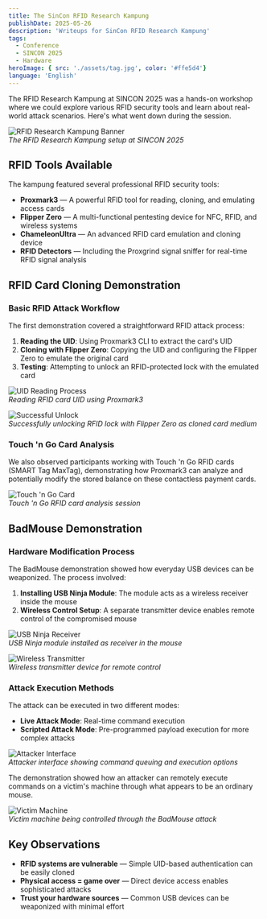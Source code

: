 ```yaml
---
title: The SinCon RFID Research Kampung
publishDate: 2025-05-26
description: 'Writeups for SinCon RFID Research Kampung'
tags:
  - Conference
  - SINCON 2025
  - Hardware
heroImage: { src: './assets/tag.jpg', color: '#ffe5d4'}
language: 'English'
---
```



The RFID Research Kampung at SINCON 2025 was a hands-on workshop where we could explore various RFID security tools and learn about real-world attack scenarios. Here's what went down during the session.

![RFID Research Kampung Banner](./assets/banner.jpg)  
*The RFID Research Kampung setup at SINCON 2025*

## RFID Tools Available

The kampung featured several professional RFID security tools:

- **Proxmark3** — A powerful RFID tool for reading, cloning, and emulating access cards
- **Flipper Zero** — A multi-functional pentesting device for NFC, RFID, and wireless systems
- **ChameleonUltra** — An advanced RFID card emulation and cloning device
- **RFID Detectors** — Including the Proxgrind signal sniffer for real-time RFID signal analysis

## RFID Card Cloning Demonstration

### Basic RFID Attack Workflow

The first demonstration covered a straightforward RFID attack process:

1. **Reading the UID**: Using Proxmark3 CLI to extract the card's UID
2. **Cloning with Flipper Zero**: Copying the UID and configuring the Flipper Zero to emulate the original card
3. **Testing**: Attempting to unlock an RFID-protected lock with the emulated card

![UID Reading Process](./assets/uid.jpg)  
*Reading RFID card UID using Proxmark3*

![Successful Unlock](./assets/unlock.gif)  
*Successfully unlocking RFID lock with Flipper Zero as cloned card medium*

### Touch 'n Go Card Analysis

We also observed participants working with Touch 'n Go RFID cards (SMART Tag MaxTag), demonstrating how Proxmark3 can analyze and potentially modify the stored balance on these contactless payment cards.

![Touch 'n Go Card](./assets/tng.jpg)  
*Touch 'n Go RFID card analysis session*

## BadMouse Demonstration

### Hardware Modification Process

The BadMouse demonstration showed how everyday USB devices can be weaponized. The process involved:

1. **Installing USB Ninja Module**: The module acts as a wireless receiver inside the mouse
2. **Wireless Control Setup**: A separate transmitter device enables remote control of the compromised mouse

![USB Ninja Receiver](./assets/receiver.jpg)  
*USB Ninja module installed as receiver in the mouse*

![Wireless Transmitter](./assets/transmitter.jpg)  
*Wireless transmitter device for remote control*

### Attack Execution Methods

The attack can be executed in two different modes:

- **Live Attack Mode**: Real-time command execution
- **Scripted Attack Mode**: Pre-programmed payload execution for more complex attacks

![Attacker Interface](./assets/attacker.jpg)  
*Attacker interface showing command queuing and execution options*

The demonstration showed how an attacker can remotely execute commands on a victim's machine through what appears to be an ordinary mouse.

![Victim Machine](./assets/client.jpg)  
*Victim machine being controlled through the BadMouse attack*

## Key Observations

- **RFID systems are vulnerable** — Simple UID-based authentication can be easily cloned
- **Physical access = game over** — Direct device access enables sophisticated attacks
- **Trust your hardware sources** — Common USB devices can be weaponized with minimal effort